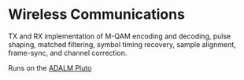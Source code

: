 ﻿# Wireless Communications
TX and RX implementation of M-QAM encoding and decoding, pulse shaping, matched filtering, symbol timing recovery, sample alignment, frame-sync, and channel correction.

Runs on the [ADALM Pluto](www.analog.com/en/resources/evaluation-hardware-and-software/evaluation-boards-kits/adalm-pluto.html)

